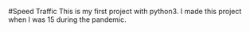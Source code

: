 #Speed Traffic 
This is my first project with python3. I made this project when I was 15 during the pandemic.
